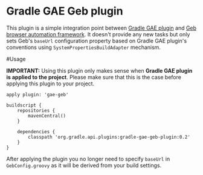# Gradle GAE Geb plugin

This plugin is a simple integration point between [Gradle GAE plugin](https://github.com/bmuschko/gradle-gae-plugin) and [Geb browser automation framework](http://www.gebish.org/). It doesn't provide any new tasks but only sets Geb's `baseUrl` configuration property based on Gradle GAE plugin's conventions using `SystemPropertiesBuildAdapter` mechanism.

#Usage

**IMPORTANT:** Using this plugin only makes sense when **Gradle GAE plugin is applied to the project**. Please make sure that this is the case before applying this plugin to your project.

	apply plugin: 'gae-geb'

	buildscript {
		repositories {
			mavenCentral()
		}
		
		dependencies {
			classpath 'org.gradle.api.plugins:gradle-gae-geb-plugin:0.2'
		}
	}
	
After applying the plugin you no longer need to specify `baseUrl` in `GebConfig.groovy` as it will be derived from your build settings.
